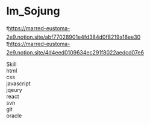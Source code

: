 # Im_Sojung

❗https://marred-eustoma-2e9.notion.site/abf77028901e4fd384d0f8219a18ee30<br>
❗https://marred-eustoma-2e9.notion.site/4d4eed0109634ec291f8022aedcd07e6

Skill<br>
html<br>
css<br> 
javascript<br>
jqeury<br>
react<br>
svn<br>
git<br>
oracle<br>
